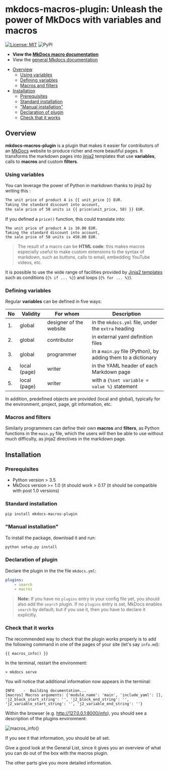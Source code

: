# mkdocs-macros-plugin: Unleash the power of MkDocs with variables and macros


[![License: MIT](https://img.shields.io/badge/License-MIT-yellow.svg)](https://opensource.org/licenses/MIT) 
![PyPI](https://img.shields.io/pypi/v/mkdocs-macros-plugin)

* **View the [MkDocs macro documentation](https://mkdocs-macros-plugin.readthedocs.io/)**
* View the [general Mkdocs documentation](https://www.mkdocs.org/)

<!-- To update, run the following command:
markdown-toc -i README.md 
-->

<!-- toc -->

- [Overview](#overview)
  * [Using variables](#using-variables)
  * [Defining variables](#defining-variables)
  * [Macros and filters](#macros-and-filters)
- [Installation](#installation)
  * [Prerequisites](#prerequisites)
  * [Standard installation](#standard-installation)
  * ["Manual installation"](#manual-installation)
  * [Declaration of plugin](#declaration-of-plugin)
  * [Check that it works](#check-that-it-works)

<!-- tocstop -->

## Overview
**mkdocs-macros-plugin** is a plugin that makes it easier for contributors
of an [MkDocs](https://www.mkdocs.org/) website to produce richer and more beautiful pages. It transforms the markdown pages
into [jinja2](https://jinja.palletsprojects.com/en/2.10.x/) templates
that use **variables**, calls to **macros** and custom **filters**.


### Using variables
You can leverage the power of Python in markdown thanks to jinja2
by writing this :

```markdown
The unit price of product A is {{ unit_price }} EUR.
Taking the standard discount into account,
the sale price of 50 units is {{ price(unit_price, 50) }} EUR.
```

If you defined a `price()` function, this could translate into:

```
The unit price of product A is 10.00 EUR.
Taking the standard discount into account,
the sale price of 50 units is 450.00 EUR.
```

> The result of a macro can be **HTML code**:
this makes macros especially useful
to make custom extensions to the syntax of markdown, such as buttons,
calls to email, embedding YouTube videos, etc.

It is possible to use the wide range of facilities provided by
[Jinja2 templates](http://jinja.pocoo.org/docs/2.10/templates/) such
as conditions (`{% if ... %}`) and loops (`{% for ... %}`).

### Defining variables

Regular **variables** can be defined in five ways:

No | Validity | For whom | Description
--- | --- | --- | ----
1. | global | designer of the website | in the `mkdocs.yml` file, under the `extra` heading
2. | global | contributor | in external yaml definition files
3. | global | programmer | in a `main.py` file (Python), by adding them to a dictionary
4. | local (page) | writer | in the YAML header of each Markdown page
5. | local (page) | writer | with a `{%set variable = value %}`  statement

In addition, predefined objects are provided (local and global), typically
for the environment, project, page, git information, etc. 


### Macros and filters
Similarly programmers can define their own **macros** and **filters**,
as Python functions in the `main.py` file, 
which the users will then be able to
use without much difficulty, as jinja2 directives in the markdown page.



## Installation

### Prerequisites

  - Python version > 3.5
  - MkDocs version >= 1.0 (it should work > 0.17
    (it should be compatible with post 1.0 versions)

### Standard installation
```
pip install mkdocs-macros-plugin
```

### "Manual installation"
To install the package, download it and run:

```python
python setup.py install
```

### Declaration of plugin
Declare the plugin in the the file `mkdocs.yml`:

```yaml
plugins:
    - search
    - macros
```

> **Note:** If you have no `plugins` entry in your config file yet,
you should also add the `search` plugin.
If no `plugins` entry is set, MkDocs enables `search` by default; but
if you use it, then you have to declare it explicitly.

### Check that it works
The recommended way to check that the plugin works properly is to add the 
following command in one of the pages of your site (let's say `info.md`):

```
{{ macros_info() }}
```

In the terminal, restart the environment:

```
> mkdocs serve
````
You will notice that additional information now appears in the terminal:

```
INFO    -  Building documentation...
[macros] Macros arguments: {'module_name': 'main', 'include_yaml': [], 'j2_block_start_string': '', 'j2_block_end_string': '', 'j2_variable_start_string': '', 'j2_variable_end_string': ''}
```

Within the browser (e.g. http://127.0.0.1:8000/info), you should
see a description of the plugins environment: 

![macros_info()](macros_info.png)

If you see it that information, you should be all set.

Give a good look at the General List, since it gives you an overview
of what you can do out of the box with the macros plugin.

The other parts give you more detailed information.

